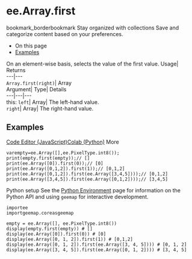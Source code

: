  
#  ee.Array.first 
bookmark_borderbookmark Stay organized with collections  Save and categorize content based on your preferences.
  * On this page
  * [Examples](https://developers.google.com/earth-engine/apidocs/ee-array-first#examples)


On an element-wise basis, selects the value of the first value. 
Usage| Returns  
---|---  
`Array.first(right)`| Array  
Argument| Type| Details  
---|---|---  
this: `left`| Array| The left-hand value.  
`right`| Array| The right-hand value.  
## Examples
[Code Editor (JavaScript)](https://developers.google.com/earth-engine/apidocs/ee-array-first#code-editor-javascript-sample)[Colab (Python)](https://developers.google.com/earth-engine/apidocs/ee-array-first#colab-python-sample) More
```
varempty=ee.Array([],ee.PixelType.int8());
print(empty.first(empty));// []
print(ee.Array([0]).first(0));// [0]
print(ee.Array([0,1,2]).first(1));// [0,1,2]
print(ee.Array([0,1,2]).first(ee.Array([3,4,5])));// [0,1,2]
print(ee.Array([3,4,5]).first(ee.Array([0,1,2])));// [3,4,5]
```
Python setup
See the [ Python Environment](https://developers.google.com/earth-engine/guides/python_install) page for information on the Python API and using `geemap` for interactive development.
```
importee
importgeemap.coreasgeemap
```
```
empty = ee.Array([], ee.PixelType.int8())
display(empty.first(empty)) # []
display(ee.Array([0]).first(0)) # [0]
display(ee.Array([0, 1, 2]).first(1)) # [0,1,2]
display(ee.Array([0, 1, 2]).first(ee.Array([3, 4, 5]))) # [0, 1, 2]
display(ee.Array([3, 4, 5]).first(ee.Array([0, 1, 2]))) # [3, 4, 5]
```

